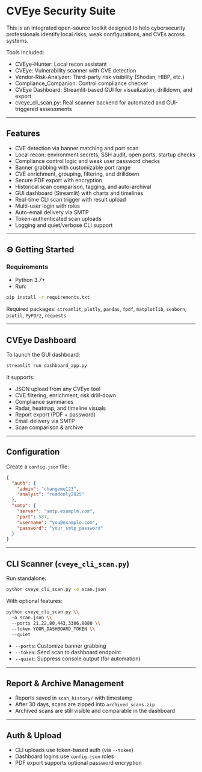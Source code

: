 # CVEye Security Suite

This is an integrated open-source toolkit designed to help cybersecurity professionals identify local risks, weak configurations, and CVEs across systems. 

Tools Included:
- CVEye-Hunter: Local recon assistant
- CVEye: Vulnerability scanner with CVE detection
- Vendor-Risk-Analyzer: Third-party risk visibility (Shodan, HIBP, etc.)
- Compliance_Companion: Control compliance checker
- CVEye Dashboard: Streamlit-based GUI for visualization, drilldown, and export
- cveye_cli_scan.py: Real scanner backend for automated and GUI-triggered assessments

---

## Features

- CVE detection via banner matching and port scan
- Local recon: environment secrets, SSH audit, open ports, startup checks
- Compliance control logic and weak user password checks
- Banner grabbing with customizable port range
- CVE enrichment, grouping, filtering, and drilldown
- Secure PDF export with encryption
- Historical scan comparison, tagging, and auto-archival
- GUI dashboard (Streamlit) with charts and timelines
- Real-time CLI scan trigger with result upload
- Multi-user login with roles
- Auto-email delivery via SMTP
- Token-authenticated scan uploads
- Logging and quiet/verbose CLI support

---

## ⚙ Getting Started

### Requirements

- Python 3.7+
- Run:
```bash
pip install -r requirements.txt
```

Required packages:
`streamlit`, `plotly`, `pandas`, `fpdf`, `matplotlib`, `seaborn`, `psutil`, `PyPDF2`, `requests`

---

## CVEye Dashboard

To launch the GUI dashboard:
```bash
streamlit run dashboard_app.py
```

It supports:
- JSON upload from any CVEye tool
- CVE filtering, enrichment, risk drill-down
- Compliance summaries
- Radar, heatmap, and timeline visuals
- Report export (PDF + password)
- Email delivery via SMTP
- Scan comparison & archive

---

## Configuration

Create a `config.json` file:

```json
{
  "auth": {
    "admin": "changeme123",
    "analyst": "readonly2025"
  },
  "smtp": {
    "server": "smtp.example.com",
    "port": 587,
    "username": "you@example.com",
    "password": "your_smtp_password"
  }
}
```

---

## CLI Scanner (`cveye_cli_scan.py`)

Run standalone:
```bash
python cveye_cli_scan.py -o scan.json
```

With optional features:
```bash
python cveye_cli_scan.py \\
  -o scan.json \\
  --ports 21,22,80,443,3306,8080 \\
  --token YOUR_DASHBOARD_TOKEN \\
  --quiet
```

- `--ports`: Customize banner grabbing
- `--token`: Send scan to dashboard endpoint
- `--quiet`: Suppress console output (for automation)

---

## Report & Archive Management

- Reports saved in `scan_history/` with timestamp
- After 30 days, scans are zipped into `archived_scans.zip`
- Archived scans are still visible and comparable in the dashboard

---

## Auth & Upload

- CLI uploads use token-based auth (via `--token`)
- Dashboard logins use `config.json` roles
- PDF export supports optional password encryption

